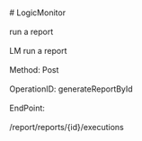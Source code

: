 <br>#     LogicMonitor</br>
<br>run a report</br>
<br>LM run a report</br>
<br>Method: Post</br>
<br>OperationID: generateReportById</br>
<br>EndPoint:</br>
<br>/report/reports/{id}/executions</br>
